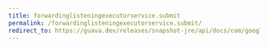 ```yaml
---
title: forwardinglisteningexecutorservice.submit
permalink: /forwardinglisteningexecutorservice.submit/
redirect_to: https://guava.dev/releases/snapshot-jre/api/docs/com/google/common/util/concurrent/ForwardingListeningExecutorService.html#submit-java.lang.Runnable-
---
```

